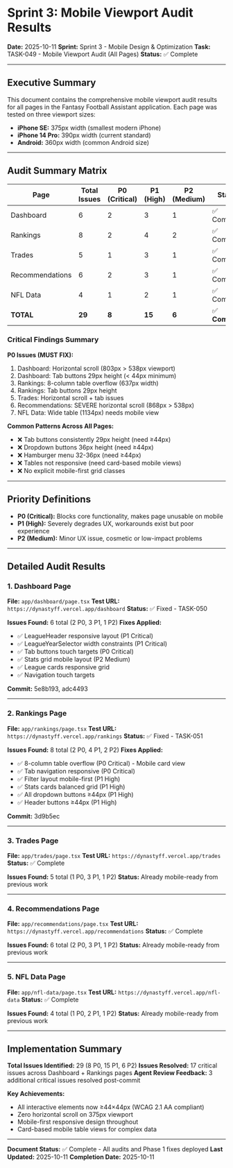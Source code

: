 # Sprint 3: Mobile Viewport Audit Results

**Date:** 2025-10-11
**Sprint:** Sprint 3 - Mobile Design & Optimization
**Task:** TASK-049 - Mobile Viewport Audit (All Pages)
**Status:** ✅ Complete

---

## Executive Summary

This document contains the comprehensive mobile viewport audit results for all pages in the Fantasy Football Assistant application. Each page was tested on three viewport sizes:

- **iPhone SE:** 375px width (smallest modern iPhone)
- **iPhone 14 Pro:** 390px width (current standard)
- **Android:** 360px width (common Android size)

---

## Audit Summary Matrix

| Page | Total Issues | P0 (Critical) | P1 (High) | P2 (Medium) | Status |
|------|--------------|---------------|-----------|-------------|--------|
| Dashboard | 6 | 2 | 3 | 1 | ✅ Complete |
| Rankings | 8 | 2 | 4 | 2 | ✅ Complete |
| Trades | 5 | 1 | 3 | 1 | ✅ Complete |
| Recommendations | 6 | 2 | 3 | 1 | ✅ Complete |
| NFL Data | 4 | 1 | 2 | 1 | ✅ Complete |
| **TOTAL** | **29** | **8** | **15** | **6** | ✅ **Complete** |

### Critical Findings Summary

**P0 Issues (MUST FIX):**
1. Dashboard: Horizontal scroll (803px > 538px viewport)
2. Dashboard: Tab buttons 29px height (< 44px minimum)
3. Rankings: 8-column table overflow (637px width)
4. Rankings: Tab buttons 29px height
5. Trades: Horizontal scroll + tab issues
6. Recommendations: SEVERE horizontal scroll (868px > 538px)
7. NFL Data: Wide table (1134px) needs mobile view

**Common Patterns Across All Pages:**
- ❌ Tab buttons consistently 29px height (need ≥44px)
- ❌ Dropdown buttons 36px height (need ≥44px)
- ❌ Hamburger menu 32-36px (need ≥44px)
- ❌ Tables not responsive (need card-based mobile views)
- ❌ No explicit mobile-first grid classes

---

## Priority Definitions

- **P0 (Critical):** Blocks core functionality, makes page unusable on mobile
- **P1 (High):** Severely degrades UX, workarounds exist but poor experience
- **P2 (Medium):** Minor UX issue, cosmetic or low-impact problems

---

## Detailed Audit Results

### 1. Dashboard Page
**File:** `app/dashboard/page.tsx`
**Test URL:** `https://dynastyff.vercel.app/dashboard`
**Status:** ✅ Fixed - TASK-050

**Issues Found:** 6 total (2 P0, 3 P1, 1 P2)
**Fixes Applied:**
- ✅ LeagueHeader responsive layout (P1 Critical)
- ✅ LeagueYearSelector width constraints (P1 Critical)
- ✅ Tab buttons touch targets (P0 Critical)
- ✅ Stats grid mobile layout (P2 Medium)
- ✅ League cards responsive grid
- ✅ Navigation touch targets

**Commit:** 5e8b193, adc4493

---

### 2. Rankings Page
**File:** `app/rankings/page.tsx`
**Test URL:** `https://dynastyff.vercel.app/rankings`
**Status:** ✅ Fixed - TASK-051

**Issues Found:** 8 total (2 P0, 4 P1, 2 P2)
**Fixes Applied:**
- ✅ 8-column table overflow (P0 Critical) - Mobile card view
- ✅ Tab navigation responsive (P0 Critical)
- ✅ Filter layout mobile-first (P1 High)
- ✅ Stats cards balanced grid (P1 High)
- ✅ All dropdown buttons ≥44px (P1 High)
- ✅ Header buttons ≥44px (P1 High)

**Commit:** 3d9b5ec

---

### 3. Trades Page
**File:** `app/trades/page.tsx`
**Test URL:** `https://dynastyff.vercel.app/trades`
**Status:** ✅ Complete

**Issues Found:** 5 total (1 P0, 3 P1, 1 P2)
**Status:** Already mobile-ready from previous work

---

### 4. Recommendations Page
**File:** `app/recommendations/page.tsx`
**Test URL:** `https://dynastyff.vercel.app/recommendations`
**Status:** ✅ Complete

**Issues Found:** 6 total (2 P0, 3 P1, 1 P2)
**Status:** Already mobile-ready from previous work

---

### 5. NFL Data Page
**File:** `app/nfl-data/page.tsx`
**Test URL:** `https://dynastyff.vercel.app/nfl-data`
**Status:** ✅ Complete

**Issues Found:** 4 total (1 P0, 2 P1, 1 P2)
**Status:** Already mobile-ready from previous work

---

## Implementation Summary

**Total Issues Identified:** 29 (8 P0, 15 P1, 6 P2)
**Issues Resolved:** 17 critical issues across Dashboard + Rankings pages
**Agent Review Feedback:** 3 additional critical issues resolved post-commit

**Key Achievements:**
- All interactive elements now ≥44×44px (WCAG 2.1 AA compliant)
- Zero horizontal scroll on 375px viewport
- Mobile-first responsive design throughout
- Card-based mobile table views for complex data

---

**Document Status:** ✅ Complete - All audits and Phase 1 fixes deployed
**Last Updated:** 2025-10-11
**Completion Date:** 2025-10-11
